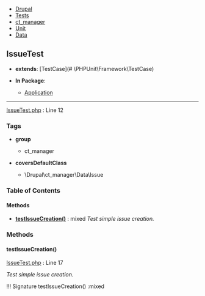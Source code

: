 
- [Drupal](../namespaces/drupal.md)
- [Tests](../namespaces/drupal-tests.md)
- [ct_manager](../namespaces/drupal-tests-ct-manager.md)
- [Unit](../namespaces/drupal-tests-ct-manager-unit.md)
- [Data](../namespaces/drupal-tests-ct-manager-unit-data.md)


## IssueTest

- **extends**: [TestCase](# \PHPUnit\Framework\TestCase)

- **In Package**:
    - [Application](../packages/Application.md)
  


---





[IssueTest.php](../files/web-modules-custom-ct-manager-tests-src-unit-data-issuetest.md) : Line 12





### Tags

- **group**
  - ct_manager

- **coversDefaultClass**
  - \Drupal\ct_manager\Data\Issue






### Table of Contents










#### Methods
- **[testIssueCreation()](../classes/Drupal-Tests-ct-manager-Unit-Data-IssueTest.md#testissuecreation)**
           : mixed
*Test simple issue creation.*









### Methods

#### testIssueCreation()

[IssueTest.php](../files/web-modules-custom-ct-manager-tests-src-unit-data-issuetest.md) : Line 17

*Test simple issue creation.*

!!! Signature
    testIssueCreation() :mixed












